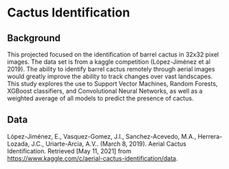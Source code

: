 # Cactus Identification 

## Background
This projected focused on the identification of barrel cactus in 32x32 pixel images. The data set is from a kaggle competition (López-Jiménez et al 2019). The ability to identify barrel cactus remotely through aerial images would greatly improve the ability to track changes over vast landscapes. This study explores the use to Support Vector Machines, Random Forests, XGBoost classifiers, and Convolutional Neural Networks, as well as a weighted average of all models to predict the presence of cactus. 


## Data
López-Jiménez, E., Vasquez-Gomez, J.I., Sanchez-Acevedo, M.A., Herrera-Lozada, J.C., Uriarte-Arcia, A.V..
(March 8, 2019). Aerial Cactus Identification. Retrieved [May 11, 2021] from https://www.kaggle.com/c/aerial-cactus-identification/data.
